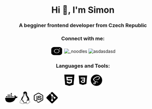 <h1 align="center">Hi 👋, I'm Simon</h1>
<h3 align="center">A begginer frontend developer from Czech Republic</h3>
<!-- <p align="center"> <img src="https://komarev.com/ghpvc/?username=ssimondev&label=Views&color=lightgray&style=flat-square" alt="ssimondev"/></p> -->

<h3 align="center">Connect with me:</h3>
<p align="center">
<a href="https://instagram.com/ssimon.jpg" target="blank"><img align="center" src="images/icons/instagram.png" alt="ssimon.jpg" height="30" width="40" /></a>
<a href="https://www.youtube.com/channel/UC3v7kZeommAiokuJX4IwGPQ" target="blank"><img align="center" src="images/icons/youtube" alt="_noodles" height="30" width="40" /></a>
<a href="https://discord.gg/asdasdasd" target="blank"><img align="center" src="images/icons/discordpng" alt="asdasdasd" height="30" width="40" /></a>
</p>

<h3 align="center">Languages and Tools:</h3>
<p align="center">
 <a href="https://www.w3.org/html/" target="_blank" rel="noreferrer"> <img src="images/icons/html.png" alt="html" width="40" height="40"/> </a> 
 <a href="https://www.w3schools.com/css/" target="_blank" rel="noreferrer"> <img src="images/icons/css.png" alt="css" width="40" height="40"/> </a> 
<a href="https://sass-lang.com" target="_blank" rel="noreferrer"> <img src="images/icons/sass.png" alt="sass" width="40" height="40"/> </a> </p>
 <a href="https://www.docker.com/" target="_blank" rel="noreferrer"> <img src="images/icons/docker.png" alt="docker" width="40" height="40"/> </a> 
 <a href="https://www.linux.org/" target="_blank" rel="noreferrer"> <img src="images/icons/linux.png" alt="linux" width="40" height="40"/> </a> 
 <a href="https://nodejs.org" target="_blank" rel="noreferrer"> <img src="images/icons/node-js.png" alt="nodejs" width="40" height="40"/> </a> 
  <a href="https://git-scm.com/" target="_blank" rel="noreferrer"> <img src="images/icons/git.png" alt="git" width="40" height="40"/> </a> 
<style>
a:link { text-decoration: none; };
a:visited { text-decoration: none; };
a:hover { text-decoration: none; };
a:active { text-decoration: none; };
</style>